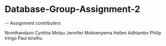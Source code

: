 # Database-Group-Assignment-2
-- Assignment contributers

Nomthandazo Cynthia Motau
Jennifer Mokoenyema
Hellen Adhiambo
Philip Iringo
Paul kiruthu
